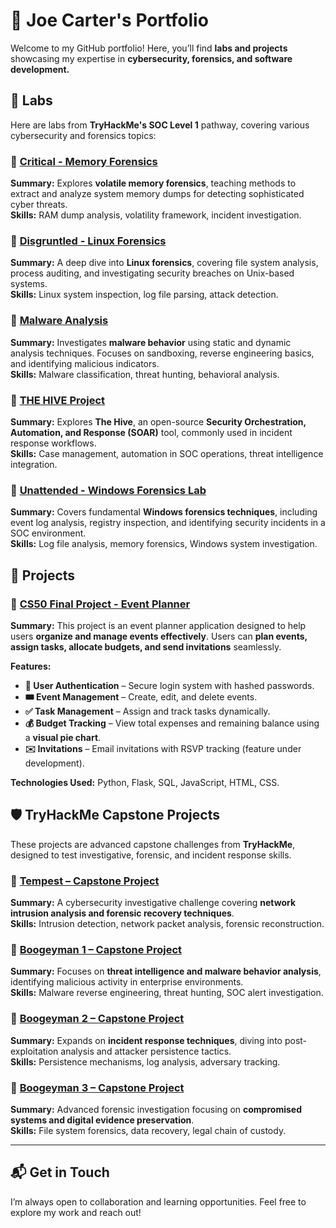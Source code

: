 # 🦉 Joe Carter's Portfolio

Welcome to my GitHub portfolio! Here, you’ll find **labs and projects** showcasing my expertise in **cybersecurity, forensics, and software development.**  

## 📝 Labs

Here are labs from **TryHackMe's SOC Level 1** pathway, covering various cybersecurity and forensics topics:

### 📄 [Critical - Memory Forensics](Labs/Critical_Memory_Forensics.pdf)
**Summary:** Explores **volatile memory forensics**, teaching methods to extract and analyze system memory dumps for detecting sophisticated cyber threats.  
**Skills:** RAM dump analysis, volatility framework, incident investigation.  

### 📄 [Disgruntled - Linux Forensics](Labs/Disgruntled_Linux_Forensics.pdf)
**Summary:** A deep dive into **Linux forensics**, covering file system analysis, process auditing, and investigating security breaches on Unix-based systems.  
**Skills:** Linux system inspection, log file parsing, attack detection.  

### 📄 [Malware Analysis](Labs/Malware_Analysis.pdf)
**Summary:** Investigates **malware behavior** using static and dynamic analysis techniques. Focuses on sandboxing, reverse engineering basics, and identifying malicious indicators.  
**Skills:** Malware classification, threat hunting, behavioral analysis.  

### 📄 [THE HIVE Project](Labs/THE_HIVE_Project.pdf)
**Summary:** Explores **The Hive**, an open-source **Security Orchestration, Automation, and Response (SOAR)** tool, commonly used in incident response workflows.  
**Skills:** Case management, automation in SOC operations, threat intelligence integration.  

### 📄 [Unattended - Windows Forensics Lab](Labs/Unattended_Windows_Forensics_Lab.pdf)
**Summary:** Covers fundamental **Windows forensics techniques**, including event log analysis, registry inspection, and identifying security incidents in a SOC environment.  
**Skills:** Log file analysis, memory forensics, Windows system investigation.  


## 🚀 Projects  

### 📌 [CS50 Final Project - Event Planner](https://github.com/me50/joecarter070)  
**Summary:** This project is an event planner application designed to help users **organize and manage events effectively**. Users can **plan events, assign tasks, allocate budgets, and send invitations** seamlessly.  

**Features:**  
- **🔐 User Authentication** – Secure login system with hashed passwords.  
- **🎟 Event Management** – Create, edit, and delete events.  
- **✅ Task Management** – Assign and track tasks dynamically.  
- **💰 Budget Tracking** – View total expenses and remaining balance using a **visual pie chart**.  
- **✉️ Invitations** – Email invitations with RSVP tracking (feature under development).  

**Technologies Used:** Python, Flask, SQL, JavaScript, HTML, CSS.  

## 🛡️ TryHackMe Capstone Projects  

These projects are advanced capstone challenges from **TryHackMe**, designed to test investigative, forensic, and incident response skills.  

### 📄 [Tempest – Capstone Project](Projects/Tempest_Capstone_Project.pdf)  
**Summary:** A cybersecurity investigative challenge covering **network intrusion analysis and forensic recovery techniques**.  
**Skills:** Intrusion detection, network packet analysis, forensic reconstruction.  

### 📄 [Boogeyman 1 – Capstone Project](Projects/Boogeyman1_Capstone_Project.pdf)  
**Summary:** Focuses on **threat intelligence and malware behavior analysis**, identifying malicious activity in enterprise environments.  
**Skills:** Malware reverse engineering, threat hunting, SOC alert investigation.  

### 📄 [Boogeyman 2 – Capstone Project](Projects/Boogeyman2_Capstone_Project.pdf)  
**Summary:** Expands on **incident response techniques**, diving into post-exploitation analysis and attacker persistence tactics.  
**Skills:** Persistence mechanisms, log analysis, adversary tracking.  

### 📄 [Boogeyman 3 – Capstone Project](Projects/Boogeyman3_Capstone_Project.pdf)  
**Summary:** Advanced forensic investigation focusing on **compromised systems and digital evidence preservation**.  
**Skills:** File system forensics, data recovery, legal chain of custody.  

---


## 📬 Get in Touch  
I’m always open to collaboration and learning opportunities. Feel free to explore my work and reach out!
